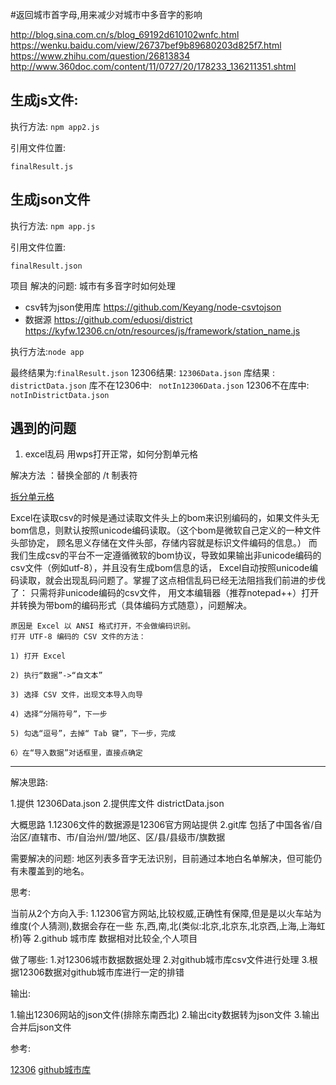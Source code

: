 
#返回城市首字母,用来减少对城市中多音字的影响



http://blog.sina.com.cn/s/blog_69192d610102wnfc.html
https://wenku.baidu.com/view/26737bef9b89680203d825f7.html
https://www.zhihu.com/question/26813834
http://www.360doc.com/content/11/0727/20/178233_136211351.shtml



## 生成js文件:
执行方法: `npm app2.js`

引用文件位置:

`finalResult.js`



## 生成json文件

执行方法: `npm app.js`

引用文件位置:

`finalResult.json`




项目
解决的问题: 城市有多音字时如何处理
 * csv转为json使用库 https://github.com/Keyang/node-csvtojson
 * 数据源 https://github.com/eduosi/district
          https://kyfw.12306.cn/otn/resources/js/framework/station_name.js

执行方法:`node app`

最终结果为:`finalResult.json`
12306结果: `12306Data.json`
库结果  :  `districtData.json`
库不在12306中: ` notIn12306Data.json`
12306不在库中: ` notInDistrictData.json`

 ## 遇到的问题
 1. excel乱码
 用wps打开正常，如何分割单元格

 解决方法 ：替换全部的 /t 制表符

[拆分单元格](https://support.office.com/zh-cn/article/%E6%8B%86%E5%88%86%E5%8D%95%E5%85%83%E6%A0%BC-f1804d0c-e180-4ed0-a2ae-973a0b7c6a23)



Excel在读取csv的时候是通过读取文件头上的bom来识别编码的，如果文件头无bom信息，则默认按照unicode编码读取。（这个bom是微软自己定义的一种文件头部协定，
顾名思义存储在文件头部，存储内容就是标识文件编码的信息。）
而我们生成csv的平台不一定遵循微软的bom协议，导致如果输出非unicode编码的csv文件（例如utf-8），并且没有生成bom信息的话，
Excel自动按照unicode编码读取，就会出现乱码问题了。掌握了这点相信乱码已经无法阻挡我们前进的步伐了：
只需将非unicode编码的csv文件，
用文本编辑器（推荐notepad++）打开并转换为带bom的编码形式（具体编码方式随意），问题解决。


```
原因是 Excel 以 ANSI 格式打开，不会做编码识别。
打开 UTF-8 编码的 CSV 文件的方法：

1) 打开 Excel 

2) 执行“数据”->“自文本”

3) 选择 CSV 文件，出现文本导入向导

4) 选择“分隔符号”，下一步

5) 勾选“逗号”，去掉“ Tab 键”，下一步，完成

6）在“导入数据”对话框里，直接点确定
```
---

解决思路:

1.提供 12306Data.json
2.提供库文件 districtData.json

大概思路
1.12306文件的数据源是12306官方网站提供
2.git库 包括了中国各省/自治区/直辖市、市/自治州/盟/地区、区/县/县级市/旗数据



需要解决的问题: 地区列表多音字无法识别，目前通过本地白名单解决，但可能仍有未覆盖到的地名。

思考:

当前从2个方向入手:
1.12306官方网站,比较权威,正确性有保障,但是是以火车站为维度(个人猜测),数据会存在一些 东,西,南,北(类似:北京,北京东,北京西,上海,上海虹桥)等
2.github 城市库 数据相对比较全,个人项目

做了哪些:
1.对12306城市数据数据处理
2.对github城市库csv文件进行处理
3.根据12306数据对github城市库进行一定的排错

输出:

1.输出12306网站的json文件(排除东南西北)
2.输出city数据转为json文件
3.输出合并后json文件

参考:

 [12306](https://kyfw.12306.cn/otn/resources/js/framework/station_name.js)
 [github城市库](https://github.com/eduosi/district)



